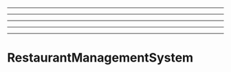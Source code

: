 -------------------
----------------------------------------------------------------------------------------------------
----------------------------------------------------------------------------------------------------
----------------------------------------------------------------------------------------------------
----------------------------------------------------------------------------------------------------
# RestaurantManagementSystem
